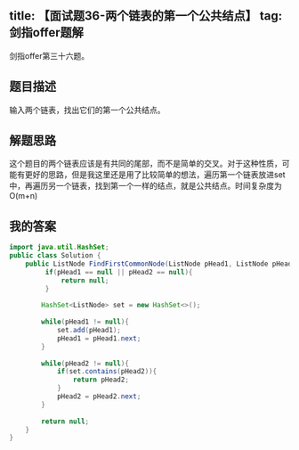 title: 【面试题36-两个链表的第一个公共结点】
tag: 剑指offer题解
---
剑指offer第三十六题。
<!-- more -->

## 题目描述

输入两个链表，找出它们的第一个公共结点。

## 解题思路

这个题目的两个链表应该是有共同的尾部，而不是简单的交叉。对于这种性质，可能有更好的思路，但是我这里还是用了比较简单的想法，遍历第一个链表放进set中，再遍历另一个链表，找到第一个一样的结点，就是公共结点。时间复杂度为O(m+n)


## 我的答案

```java
import java.util.HashSet;
public class Solution {
    public ListNode FindFirstCommonNode(ListNode pHead1, ListNode pHead2) {
         if(pHead1 == null || pHead2 == null){
             return null;
         }
        
        HashSet<ListNode> set = new HashSet<>();
        
        while(pHead1 != null){
            set.add(pHead1);
            pHead1 = pHead1.next;
        }
        
        while(pHead2 != null){
            if(set.contains(pHead2)){
                return pHead2;
            }
            pHead2 = pHead2.next;
        }
        
        return null;
    }
}
```
